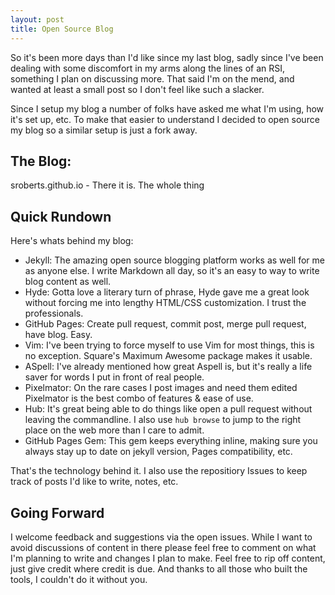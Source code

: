 ```yaml
---
layout: post
title: Open Source Blog
---
```


So it's been more days than I'd like since my last blog, sadly since I've been dealing with some discomfort in my arms along the lines of an RSI, something I plan on discussing more. That said I'm on the mend, and wanted at least a small post so I don't feel like such a slacker.

Since I setup my blog a number of folks have asked me what I'm using, how it's set up, etc. To make that easier to understand I decided to open source my blog so a similar setup is just a fork away.

## The Blog:

sroberts.github.io - There it is. The whole thing

## Quick Rundown
Here's whats behind my blog:

* Jekyll: The amazing open source blogging platform works as well for me as anyone else. I write Markdown all day, so it's an easy to way to write blog content as well.
* Hyde: Gotta love a literary turn of phrase, Hyde gave me a great look without forcing me into lengthy HTML/CSS customization. I trust the professionals.
* GitHub Pages: Create pull request, commit post, merge pull request, have blog. Easy.
* Vim: I've been trying to force myself to use Vim for most things, this is no exception. Square's Maximum Awesome package makes it usable.
* ASpell: I've already mentioned how great Aspell is, but it's really a life saver for words I put in front of real people.
* Pixelmator: On the rare cases I post images and need them edited Pixelmator is the best combo of features & ease of use. 
* Hub: It's great being able to do things like open a pull request without leaving the commandline. I also use ```hub browse``` to jump to the right place on the web more than I care to admit.
* GitHub Pages Gem: This gem keeps everything inline, making sure you always stay up to date on jekyll version, Pages compatibility, etc.

That's the technology behind it. I also use the repositiory Issues to keep track of posts I'd like to write, notes, etc. 

## Going Forward
I welcome feedback and suggestions via the open issues. While I want to avoid discussions of content in there please feel free to comment on what I'm planning to write and changes I plan to make. Feel free to rip off content, just give credit where credit is due. And thanks to all those who built the tools, I couldn't do it without you.
